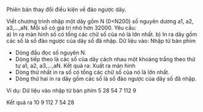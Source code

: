 Phiên bản thay đổi điều kiện về đảo ngược dãy.

Viết chương trình nhập một dãy gồm N (0<N200) số nguyên dương a1, a2, a3,…,aN. Mỗi số có giá trị nhỏ hơn 32000.
Yêu cầu: 	
a) In ra màn hình số có tổng các chữ số của nó là lớn nhất.
b) In ra dãy gồm các số là số đảo ngược của dãy số đã nhập.
Dữ liệu vào: Nhập từ bàn phím
- Dòng đầu đọc số nguyên N.
- Dòng tiếp theo là các số của dãy cách nhau một khoảng trắng theo thứ tự a1, a2, a3,…,aN.
Kết quả ra: Xuất ra màn hình
- Dòng thứ nhất in ra số có tổng các chữ số của nó là lớn nhất.
- Dòng thứ hai in ra dãy gồm các số là số đảo ngược của dãy số đã nhập.

Ví dụ:
Dữ liệu vào nhập từ bàn phím
5
28 54 7 112 9

Kết quả ra
10
9 112 7 54 28

